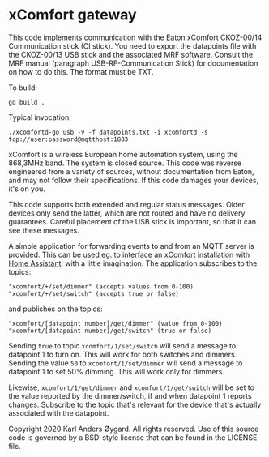 xComfort gateway
================

This code implements communication with the Eaton xComfort CKOZ-00/14
Communication stick (CI stick).  You need to export the datapoints file
with the CKOZ-00/13 USB stick and the associated MRF software.  Consult
the MRF manual (paragraph USB-RF-Communication Stick) for documentation
on how to do this.  The format must be TXT.

To build:

    go build .

Typical invocation:

    ./xcomfortd-go usb -v -f datapoints.txt -i xcomfortd -s tcp://user:password@mqtthost:1883

xComfort is a wireless European home automation system, using the
868,3MHz band.  The system is closed source.  This code was reverse
engineered from a variety of sources, without documentation from Eaton,
and may not follow their specifications.  If this code damages your
devices, it's on you.

This code supports both extended and regular status messages.  Older
devices only send the latter, which are not routed and have no
delivery guarantees.  Careful placement of the USB stick is important,
so that it can see these messages.

A simple application for forwarding events to and from an MQTT server is
provided.  This can be used eg. to interface an xComfort installation with
[Home Assistant](https://home-assistant.io/), with a little imagination.
The application subscribes to the topics:

    "xcomfort/+/set/dimmer" (accepts values from 0-100)
    "xcomfort/+/set/switch" (accepts true or false)

and publishes on the topics:

    "xcomfort/[datapoint number]/get/dimmer" (value from 0-100)
    "xcomfort/[datapoint number]/get/switch" (true or false)

Sending `true` to topic `xcomfort/1/set/switch` will send a message to
datapoint 1 to turn on.  This will work for both switches and dimmers.
Sending the value `50` to `xcomfort/1/set/dimmer` will send a message
to datapoint 1 to set 50% dimming.  This will work only for dimmers.

Likewise, `xcomfort/1/get/dimmer` and `xcomfort/1/get/switch` will be
set to the value reported by the dimmer/switch, if and when datapoint
1 reports changes.  Subscribe to the topic that's relevant for the
device that's actually associated with the datapoint.

Copyright 2020 Karl Anders Øygard.  All rights reserved.  Use of this
source code is governed by a BSD-style license that can be found in
the LICENSE file.
